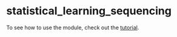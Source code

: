 # statistical_learning_sequencing

To see how to use the module, check out the [tutorial](/tutorial.ipynb).
